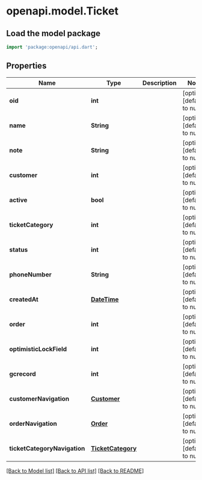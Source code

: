 # openapi.model.Ticket

## Load the model package
```dart
import 'package:openapi/api.dart';
```

## Properties
Name | Type | Description | Notes
------------ | ------------- | ------------- | -------------
**oid** | **int** |  | [optional] [default to null]
**name** | **String** |  | [optional] [default to null]
**note** | **String** |  | [optional] [default to null]
**customer** | **int** |  | [optional] [default to null]
**active** | **bool** |  | [optional] [default to null]
**ticketCategory** | **int** |  | [optional] [default to null]
**status** | **int** |  | [optional] [default to null]
**phoneNumber** | **String** |  | [optional] [default to null]
**createdAt** | [**DateTime**](DateTime.md) |  | [optional] [default to null]
**order** | **int** |  | [optional] [default to null]
**optimisticLockField** | **int** |  | [optional] [default to null]
**gcrecord** | **int** |  | [optional] [default to null]
**customerNavigation** | [**Customer**](Customer.md) |  | [optional] [default to null]
**orderNavigation** | [**Order**](Order.md) |  | [optional] [default to null]
**ticketCategoryNavigation** | [**TicketCategory**](TicketCategory.md) |  | [optional] [default to null]

[[Back to Model list]](../README.md#documentation-for-models) [[Back to API list]](../README.md#documentation-for-api-endpoints) [[Back to README]](../README.md)


